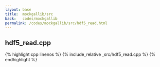 ```yaml
---
layout: base
title:  mockgallib/src
back:   codes/mockgallib
permalink: /codes/mockgallib/src/hdf5_read.html
---
```


## hdf5_read.cpp
{% highlight cpp linenos %}
{% include_relative _src/hdf5_read.cpp %}
{% endhighlight %}
